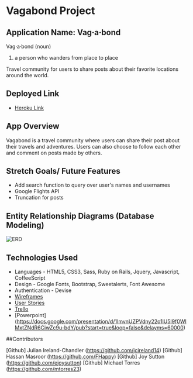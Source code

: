 # Vagabond Project

## Application Name: Vag·a·bond

Vag·a·bond (noun)
   1. a person who wanders from place to place

Travel community for users to share posts about their favorite locations around the world.

## Deployed Link
* [Heroku Link](http://vagabond-by-the-best-group.herokuapp.com/)


## App Overview

  Vagabond is a travel community where users can share their post about their travels and adventures.  Users can also choose to follow each other and comment on posts made by others.




## Stretch Goals/ Future Features

* Add search function to query over user's names and usernames
* Google Flights API
* Truncation for posts


## Entity Relationship Diagrams (Database Modeling)

![ERD](http://i.imgur.com/GYyO5FQ.jpg)



## Technologies Used

  * Languages - HTML5, CSS3, Sass, Ruby on Rails, Jquery, Javascript, CoffeeScript
  * Design -  Google Fonts, Bootstrap, Sweetalerts, Font Awesome
  * Authentication - Devise
  * [Wireframes](./wireframes.png)
  * [User Stories](./user-stories.md)
  * [Trello](https://trello.com/b/NAVIMVWI/vagabond)
  * [Powerpoint] (https://docs.google.com/presentation/d/1ImvnUZPVdny22o1lU5l9f0WIMxtZNdR6CiwZc9u-bdY/pub?start=true&loop=false&delayms=60000)


##Contributors

  [Github] Julian Ireland-Chandler (https://github.com/jcireland14)
  [Github] Hassan Masroor (https://github.com/FHappy)
  [Github] Joy Sutton (https://github.com/ejoysutton)
  [Github] Michael Torres (https://github.com/mtorres23)










